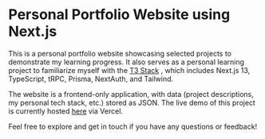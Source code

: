 # Personal Portfolio Website using Next.js

This is a personal portfolio website showcasing selected projects to demonstrate my learning progress. It also serves as a personal learning project to familiarize myself with the [T3 Stack](https://create.t3.gg/) , which includes Next.js 13, TypeScript, tRPC, Prisma, NextAuth, and Tailwind.

The website is a frontend-only application, with data (project descriptions, my personal tech stack, etc.) stored as JSON. The live demo of this project is currently hosted [here](https://portfolio-next-paddomanno.vercel.app/) via Vercel.

Feel free to explore and get in touch if you have any questions or feedback!
